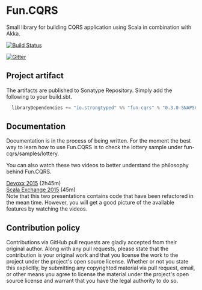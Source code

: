 # Fun.CQRS

Small library for building CQRS application using Scala in combination with Akka.

[![Build Status](https://travis-ci.org/strongtyped/fun-cqrs.svg?branch=develop)](https://travis-ci.org/strongtyped/fun-cqrs)

[![Gitter](https://badges.gitter.im/Join%20Chat.svg)](https://gitter.im/strongtyped/fun-cqrs?utm_source=badge&utm_medium=badge&utm_campaign=pr-badge)


## Project artifact

The artifacts are published to Sonatype Repository. Simply add the following to your build.sbt.

```scala
  libraryDependencies += "io.strongtyped" %% "fun-cqrs" % "0.3.0-SNAPSHOT"
```

## Documentation

Documentation is in the process of being written. For the moment the best way to learn how to use Fun.CQRS is to check the lottery sample under fun-cqrs/samples/lottery.

You can also watch these two videos to better understand the philosophy behind Fun.CQRS.

[Devoxx 2015](https://www.youtube.com/watch?v=fQkKu4tTgCE) (2h45m)  
[Scala Exchange 2015](https://skillsmatter.com/skillscasts/7047-building-a-cqrs-application-using-the-scala-type-system-and-akka) (45m)  
 Note that this two presentations contains code that have been refactored in the mean time. However, you will get a good picture of the available features by watching the videos. 
  

## Contribution policy

Contributions via GitHub pull requests are gladly accepted from their original author. Along with any pull requests, please state that the contribution is your original work and that you license the work to the project under the project's open source license. Whether or not you state this explicitly, by submitting any copyrighted material via pull request, email, or other means you agree to license the material under the project's open source license and warrant that you have the legal authority to do so.
